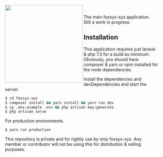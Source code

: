 <img align="left" src="https://github.com/foxsys-xyz/foxsys-xyz/blob/master/public/img/FOXSYS%20%5BXYZ%5D%20Logo%20%5BBlack%5D.png" width="256">

<br/>The main foxsys-xyz application. Still a work in progress.

## Installation

This application requires just laravel & php 7.3 for a build as minimum. Obviously, you should have composer & yarn or npm installed for the node dependencies.

Install the dependencies and devDependencies and start the server.

```sh
$ cd foxsys-xyz
$ composer install && yarn install && yarn run dev
$ cp .env.example .env && php artisan key:generate
$ php artisan serve
```

For production environments.

```sh
$ yarn run production
```

This repository is private and for rightly use by only foxsys-xyz. Any member or contributor will not be using this for distribution & selling purposes.
